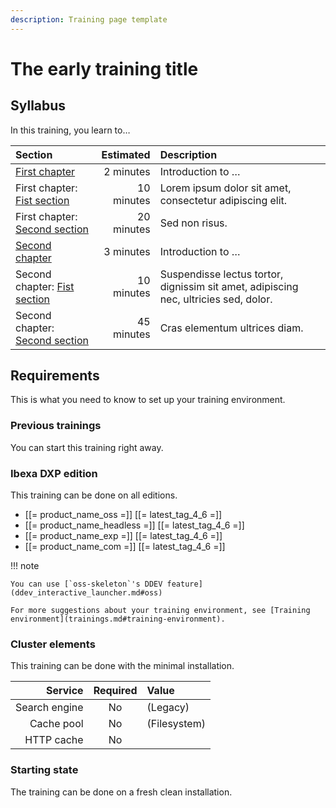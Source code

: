 ```yaml
---
description: Training page template
---
```


# The early training title

## Syllabus

In this training, you learn to…

| Section                                                 |  Estimated | Description                                                                          |
|:--------------------------------------------------------|-----------:|:-------------------------------------------------------------------------------------|
| [First chapter](010_first_chapter.md)                   |  2 minutes | Introduction to …                                                                    |
| First chapter: [Fist section](011_first_section.md)     | 10 minutes | Lorem ipsum dolor sit amet, consectetur adipiscing elit.                             |
| First chapter: [Second section](012_second_section.md)  | 20 minutes | Sed non risus.                                                                       |
| [Second chapter](020_second_chapter.md)                 |  3 minutes | Introduction to …                                                                    |
| Second chapter: [Fist section](021_first_section.md)    | 10 minutes | Suspendisse lectus tortor, dignissim sit amet, adipiscing nec, ultricies sed, dolor. |
| Second chapter: [Second section](022_second_section.md) | 45 minutes | Cras elementum ultrices diam.                                                        |

## Requirements

This is what you need to know to set up your training environment.

### Previous trainings

You can start this training right away.

### Ibexa DXP edition

This training can be done on all editions.

- [[= product_name_oss =]] [[= latest_tag_4_6 =]]
- [[= product_name_headless =]] [[= latest_tag_4_6 =]]
- [[= product_name_exp =]] [[= latest_tag_4_6 =]]
- [[= product_name_com =]] [[= latest_tag_4_6 =]]

!!! note

    You can use [`oss-skeleton`'s DDEV feature](ddev_interactive_launcher.md#oss)

    For more suggestions about your training environment, see [Training environment](trainings.md#training-environment).

### Cluster elements

This training can be done with the minimal installation.

|       Service | Required | Value        |
|--------------:|:--------:|:-------------|
| Search engine |    No    | (Legacy)     |
|    Cache pool |    No    | (Filesystem) |
|    HTTP cache |    No    |              |

### Starting state

The training can be done on a fresh clean installation.
